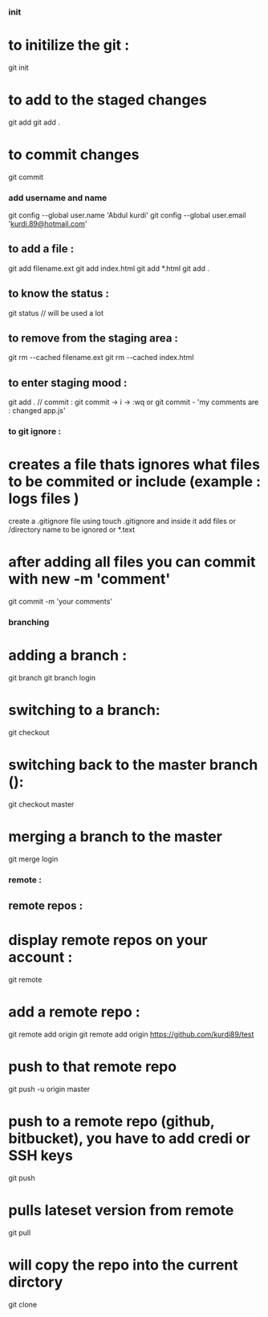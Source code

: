 ### init
# to initilize the git :
git init
# to add to the staged changes
git add <file>
git add . 

# to commit changes
git commit


### add username and name 
git config --global user.name 'Abdul kurdi'
git config --global user.email 'kurdi.89@hotmail.com'

## to add a file : 
git add filename.ext
git add index.html
git add *.html
git add .

## to know the status : 
git status // will be used a lot 

## to remove from the staging area : 
git rm --cached filename.ext
git rm --cached index.html


## to enter staging mood : 
git add . 
// commit : 
git commit -> i -> :wq 
or 
git commit - 'my comments are : changed app.js'

### to git ignore : 
# creates a file thats ignores what files to be commited or include (example : logs files )
create a .gitignore file using touch .gitignore and inside it add files or /directory name to be ignored  or *.text

# after adding all files you can commit with new -m 'comment'
git  commit -m 'your comments'



### branching
# adding a branch : 
git branch <name of barnch>
git branch login

# switching to a branch: 
git checkout <name of the branch>

# switching back to the master branch ():
git checkout master

# merging a branch to the master 
git merge login




### remote : 
## remote repos : 
# display remote repos on your account : 
git remote 

# add a remote repo :
git remote add origin <link to the repo>
git remote add origin https://github.com/kurdi89/test

# push to that remote repo
git push -u origin master

# push to a remote repo (github, bitbucket), you have to add credi or SSH keys 
git push 

# pulls lateset version from remote
git pull 

# will copy the repo into the current dirctory
git clone
